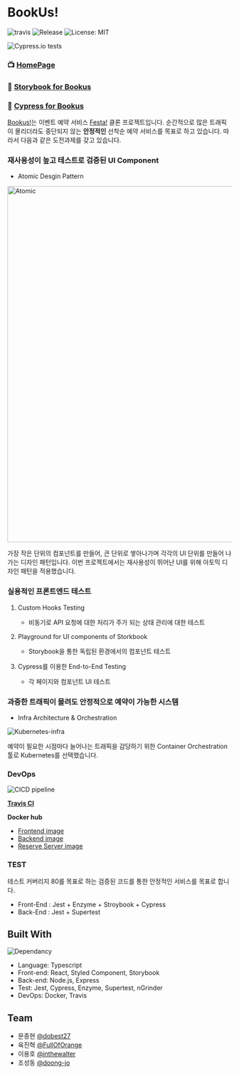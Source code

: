<h1>BookUs!</h1>
<p>
    <img alt="travis" src="https://api.travis-ci.org/connect-foundation/2019-12.svg?branch=master" />
    <img alt="Release" src="https://img.shields.io/github/v/release/connect-foundation/2019-12" />
    <img alt="License: MIT" src="https://img.shields.io/badge/License-MIT-yellow.svg" />
</p>

<img alt="Cypress.io tests" src="https://img.shields.io/badge/cypress.io-tests-green.svg?style=flat-square" />

### 📺 [HomePage](http://www.bookus.kr/)

### 📕 [Storybook for Bookus](https://storybook-bookus.netlify.com/)

### 🌲 [Cypress for Bookus](https://dashboard.cypress.io/projects/wauqe2/runs)

[Bookus!](http://www.foorg.xyz/)는 이벤트 예약 서비스 [Festa!](https://festa.io/) 클론 프로젝트입니다. 순간적으로 많은 트래픽이 몰리더라도 중단되지 않는 **안정적인** 선착순 예약 서비스를 목표로 하고 있습니다. 따라서 다음과 같은 도전과제를 갖고 있습니다.

### 재사용성이 높고 테스트로 검증된 UI Component

- Atomic Desgin Pattern

<img width="799" alt="Atomic" src="https://user-images.githubusercontent.com/10372359/69915131-0aa9cb00-148f-11ea-95d4-797cbcb6f1b9.png">

가장 작은 단위의 컴포넌트를 만들어, 큰 단위로 쌓아나가며 각각의 UI 단위를 만들어 나가는 디자인 패턴입니다. 이번 프로젝트에서는 재사용성이 뛰어난 UI를 위해 아토믹 디자인 패턴을 적용했습니다.

### 실용적인 프론트엔드 테스트

1. Custom Hooks Testing

   - 비동기로 API 요청에 대한 처리가 주가 되는 상태 관리에 대한 테스트

2. Playground for UI components of Storkbook

   - Storybook을 통한 독립된 환경에서의 컴포넌트 테스트

3. Cypress를 이용한 End-to-End Testing
   - 각 페이지와 컴포넌트 UI 테스트

### 과중한 트래픽이 몰려도 안정적으로 예약이 가능한 시스템

- Infra Architecture & Orchestration

![Kubernetes-infra](https://user-images.githubusercontent.com/10372359/70730811-ff855380-1d48-11ea-96c7-b7ee207cf926.png)

예약이 필요한 시점마다 늘어나는 트래픽을 감당하기 위한 Container Orchestration 툴로 Kubernetes를 선택했습니다.

### DevOps

![CICD pipeline](https://user-images.githubusercontent.com/10372359/70730814-00b68080-1d49-11ea-9fcf-d0251da08d0b.png)

**[Travis CI](https://travis-ci.org/connect-foundation/2019-12/)**

**Docker hub**

- [Frontend image](https://hub.docker.com/repository/docker/jdd04026/bu-front)
- [Backend image](https://hub.docker.com/repository/docker/jdd04026/bu-back)
- [Reserve Server image](https://hub.docker.com/repository/docker/jdd04026/bu-reserve)

### TEST

테스트 커버리지 80를 목표로 하는 검증된 코드를 통한 안정적인 서비스를 목표로 합니다.

- Front-End : Jest + Enzyme + Stroybook + Cypress
- Back-End : Jest + Supertest

## Built With

![Dependancy](https://user-images.githubusercontent.com/10372359/70730864-14fa7d80-1d49-11ea-959f-b981d8460d90.png)

- Language: Typescript
- Front-end: React, Styled Component, Storybook
- Back-end: Node.js, Express
- Test: Jest, Cypress, Enzyme, Supertest, nGrinder
- DevOps: Docker, Travis

## Team

- 문종현 [@dobest27](https://github.com/dobest27)
- 육진혁 [@FullOfOrange](https://github.com/FullOfOrange)
- 이용호 [@inthewalter](https://github.com/inthewalter)
- 조성동 [@doong-jo](https://github.com/doong-jo)
